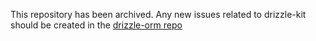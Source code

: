 This repository has been archived. Any new issues related to drizzle-kit should be created in the [drizzle-orm repo](https://github.com/drizzle-team/drizzle-orm)

